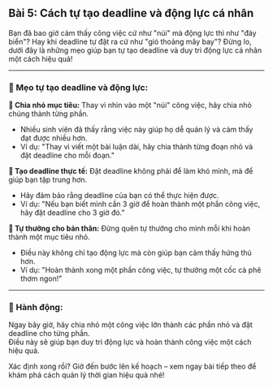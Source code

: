 ## Bài 5: Cách tự tạo deadline và động lực cá nhân

Bạn đã bao giờ cảm thấy công việc cứ như "núi" mà động lực thì như "đáy biển"? Hay khi deadline tự đặt ra cứ như "gió thoảng mây bay"? Đừng lo, dưới đây là những mẹo giúp bạn tự tạo deadline và duy trì động lực cá nhân một cách hiệu quả!

---

### 📌 Mẹo tự tạo deadline và động lực:

**🔹 Chia nhỏ mục tiêu:**
Thay vì nhìn vào một "núi" công việc, hãy chia nhỏ chúng thành từng phần.  
- Nhiều sinh viên đã thấy rằng việc này giúp họ dễ quản lý và cảm thấy đạt được nhiều hơn.  
- Ví dụ: "Thay vì viết một bài luận dài, hãy chia thành từng đoạn nhỏ và đặt deadline cho mỗi đoạn."

**🔹 Tạo deadline thực tế:**
Đặt deadline không phải để làm khó mình, mà để giúp bạn tập trung hơn.  
- Hãy đảm bảo rằng deadline của bạn có thể thực hiện được.  
- Ví dụ: "Nếu bạn biết mình cần 3 giờ để hoàn thành một phần công việc, hãy đặt deadline cho 3 giờ đó."

**🔹 Tự thưởng cho bản thân:**
Đừng quên tự thưởng cho mình mỗi khi hoàn thành một mục tiêu nhỏ.  
- Điều này không chỉ tạo động lực mà còn giúp bạn cảm thấy hứng thú hơn.  
- Ví dụ: "Hoàn thành xong một phần công việc, tự thưởng một cốc cà phê thơm ngon!"

---

### 🚀 Hành động:

Ngay bây giờ, hãy chia nhỏ một công việc lớn thành các phần nhỏ và đặt deadline cho từng phần.  
Điều này sẽ giúp bạn duy trì động lực và hoàn thành công việc một cách hiệu quả.

Xác định xong rồi? Giờ đến bước lên kế hoạch – xem ngay bài tiếp theo để khám phá cách quản lý thời gian hiệu quả nhé!